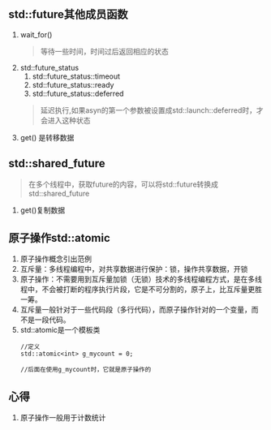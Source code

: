 ## std::future其他成员函数
1. wait_for()
   >等待一些时间，时间过后返回相应的状态
2. std::future_status
   1. std::future_status::timeout
   2. std::future_status::ready
   3. std::future_status::deferred 
   >延迟执行,如果asyn的第一个参数被设置成std::launch::deferred时，才会进入这种状态
3. get() 是转移数据

## std::shared_future
> 在多个线程中，获取future的内容，可以将std::future转换成std::shared_future
1. get()复制数据

## 原子操作std::atomic
1. 原子操作概念引出范例
2. 互斥量：多线程编程中，对共享数据进行保护：锁，操作共享数据，开锁
3. 原子操作：不需要用到互斥量加锁（无锁）技术的多线程编程方式，是在多线程中，不会被打断的程序执行片段，它是不可分割的，原子上，比互斥量更胜一筹。
4. 互斥量一般针对于一些代码段（多行代码），而原子操作针对的一个变量，而不是一段代码。
5. std::atomic是一个模板类
   ```
   //定义
   std::atomic<int> g_mycount = 0;

   //后面在使用g_mycount时，它就是原子操作的
   ```

## 心得
1. 原子操作一般用于计数统计
